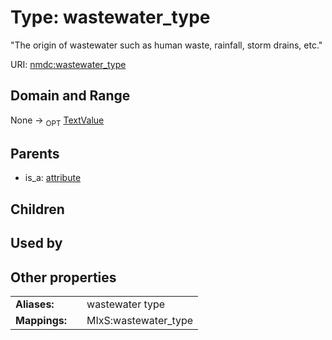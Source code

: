 
# Type: wastewater_type


"The origin of wastewater such as human waste, rainfall, storm drains, etc."

URI: [nmdc:wastewater_type](https://microbiomedata/meta/wastewater_type)


## Domain and Range

None ->  <sub>OPT</sub> [TextValue](TextValue.md)

## Parents

 *  is_a: [attribute](attribute.md)

## Children


## Used by


## Other properties

|  |  |  |
| --- | --- | --- |
| **Aliases:** | | wastewater type |
| **Mappings:** | | MIxS:wastewater_type |

